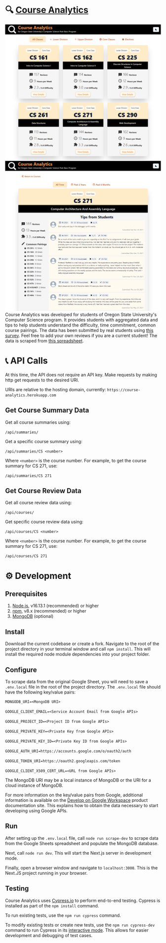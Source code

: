 # 🔍 [Course Analytics](https://course-analytics.herokuapp.com/)

![Preview of Course Analytics Home Page](/public/images/preview-home.png?raw=true)
![Preview of Course Analytics Course Page](/public/images/preview-course.png?raw=true)
Course Analytics was developed for students of Oregon State University's Computer Science program. It provides students with aggregated data and tips to help students understand the difficulty, time commitment, common course pairings. The data has been submitted by real students using [this survey](https://docs.google.com/forms/d/e/1FAIpQLSeAWZa_OWYqwOte5yw4loGgE6hEUqOJOeSpmzStZF_HcufufQ/viewform). Feel free to add your own reviews if you are a current student! The data is scraped from [this spreadsheet](https://docs.google.com/spreadsheets/d/1MFBGJbOXVjtThgj5b6K0rv9xdsC1M2GQ0pJVB-8YCeU/edit#gid=2042942971).

# 📞 API Calls

At this time, the API does not require an API key. Make requests by making http get requests to the desired URI.

URIs are relative to the hosting domain, currently: `https://course-analytics.herokuapp.com`

## Get Course Summary Data

Get all course summaries using:

`/api/summaries/`

Get a specific course summary using:

`/api/summaries/CS <number>`

Where `<number>` is the course number. For example, to get the course summary for CS 271, use:

`/api/summaries/CS 271`

## Get Course Review Data

Get all course review data using:

`/api/courses/`

Get specific course review data using:

`/api/courses/CS <number>`

Where `<number>` is the course number. For example, to get the course summary for CS 271, use:

`/api/courses/CS 271`

# ⚙️ Development

## Prerequisites

1. [Node.js](https://nodejs.dev/learn/how-to-install-nodejs), v16.13.1 (recommended) or higher
2. [npm](https://docs.npmjs.com/downloading-and-installing-node-js-and-npm), v8.x (recommended) or higher
3. [MongoDB](https://docs.mongodb.com/guides/server/install/) (optional)

## Install

Download the current codebase or create a fork. Navigate to the root of the project directory in your terminal window and call `npm install`. This will install the required node module dependencies into your project folder.

## Configure

To scrape data from the original Google Sheet, you will need to save a `.env.local` file in the root of the project directory. The `.env.local` file should have the following key/value pairs:

```
MONGODB_URI=<MongoDB URI>

GOOGLE_CLIENT_EMAIL=<Service Account Email from Google APIs>

GOOGLE_PROJECT_ID=<Project ID from Google APIs>

GOOGLE_PRIVATE_KEY=<Private Key from Google APIs>

GOOGLE_PRIVATE_KEY_ID=<Private Key ID from Google APIs>

GOOGLE_AUTH_URI=https://accounts.google.com/o/oauth2/auth

GOOGLE_TOKEN_URI=https://oauth2.googleapis.com/token

GOOGLE_CLIENT_X509_CERT_URL=<URL from Google APIs>
```

The MongoDB URI may be a local instance of MongoDB or the URI for a cloud instance of MongoDB.

For more information on the key/value pairs from Google, additional information is available on the [Develop on Google Workspace](https://developers.google.com/workspace/guides/get-started) product documentation site. This explains how to obtain the data necessary to start developing using Google APIs.

## Run

After setting up the `.env.local` file, call `node run scrape-dev` to scrape data from the Google Sheets spreadsheet and populate the MongoDB database.

Next, call `node run dev`. This will start the Next.js server in development mode.

Finally, open a browser window and navigate to `localhost:3000`. This is the Next.JS project running in your browser.

## Testing

Course Analytics uses [Cypress.io](https://www.cypress.io/) to perform end-to-end testing. Cypress is installed as part of the `npm install` command.

To run existing tests, use the `npm run cypress` command.

To modify existing tests or create new tests, use the `npm run cypress-dev` command to run Cypress in its [interactive mode](https://docs.cypress.io/guides/core-concepts/cypress-app). This allows for easier development and debugging of test cases.
